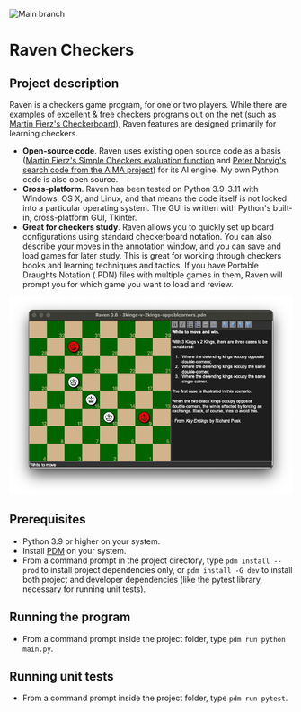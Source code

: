 ![Main branch](https://github.com/bcorfman/raven-checkers/actions/workflows/build-test.yml/badge.svg)

# Raven Checkers

## Project description

Raven is a checkers game program, for one or two players. While there are examples of excellent & free checkers programs out on the net (such as [Martin Fierz's Checkerboard](http://www.fierz.ch/checkers.htm)), Raven features are designed primarily for learning checkers.

* **Open-source code**. Raven uses existing open source code as a basis ([Martin Fierz's Simple Checkers evaluation function](http://www.fierz.ch/engines.php) and [Peter Norvig's search code from the AIMA project](http://aima.cs.berkeley.edu/python/readme.html)) for its AI engine. My own Python code is also open source.
* **Cross-platform**. Raven has been tested on Python 3.9-3.11 with Windows, OS X, and Linux, and that means the code itself is not locked into a particular operating system. The GUI is written with Python's built-in, cross-platform GUI, Tkinter.
* **Great for checkers study**. Raven allows you to quickly set up board configurations using standard checkerboard notation. You can also describe your moves in the annotation window, and you can save and load games for later study. This is great for working through checkers books and learning techniques and tactics. If you have Portable Draughts Notation (.PDN) files with multiple games in them, Raven will prompt you for which game you want to load and review.

<img src="images/XcPri.jpg">

## Prerequisites

* Python 3.9 or higher on your system.
* Install [PDM](https://pdm.fming.dev) on your system.
* From a command prompt in the project directory, type `pdm install --prod` to install project dependencies only, or `pdm install -G dev` to install both project and developer dependencies (like the pytest library, necessary for running unit tests).

## Running the program

* From a command prompt inside the project folder, type `pdm run python main.py`.

## Running unit tests

* From a command prompt inside the project folder, type `pdm run pytest`.
